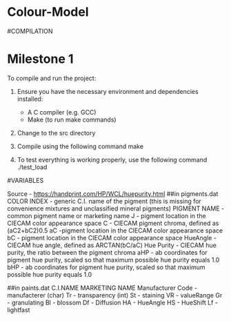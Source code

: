 # Colour-Model

#COMPILATION

# Milestone 1
To compile and run the project:
1. Ensure you have the necessary environment and dependencies installed:
    - A C compiler (e.g. GCC)
    - Make (to run make commands)

2. Change to the src directory

3. Compile using the following command
    make

4. To test everything is working properly, use the following command
    ./test_load

#VARIABLES

Source - https://handprint.com/HP/WCL/huepurity.html
##in pigments.dat
COLOR INDEX - generic C.I. name of the pigment (this is missing for convenience mixtures and unclassified mineral pigments)
PIGMENT NAME - common pigment name or marketing name
J - pigment location in the CIECAM color appearance space
C - CIECAM pigment chroma, defined as (aC2+bC2)0.5
aC -pigment location in the CIECAM color appearance space
bC - pigment location in the CIECAM color appearance space
HueAngle - CIECAM hue angle, defined as ARCTAN(bC/aC)
Hue Purity - CIECAM hue purity, the ratio between the pigment chroma
aHP - ab coordinates for pigment hue purity, scaled so that maximum possible hue purity equals 1.0
bHP - ab coordinates for pigment hue purity, scaled so that maximum possible hue purity equals 1.0

##in paints.dat
C.I.NAME
MARKETING NAME
Manufacturer
Code - manufacterer (char)
Tr - transparency (int)
St - staining 
VR - valueRange
Gr - granulating 
Bl - blossom
Df - Diffusion
HA - HueAngle
HS - HueShift
Lf - lightfast
